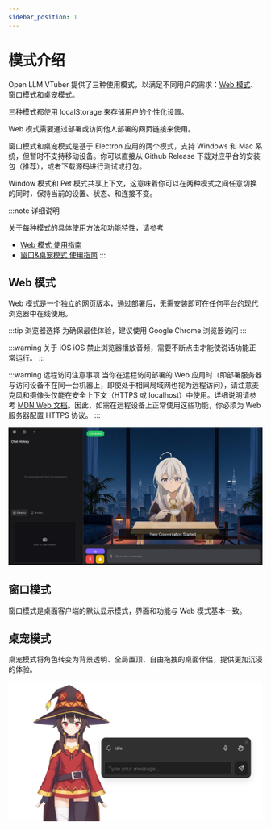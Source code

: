 ```yaml
---
sidebar_position: 1
---
```


# 模式介绍

Open LLM VTuber 提供了三种使用模式，以满足不同用户的需求：[Web 模式](web-window-mode)、[窗口模式](web-window-mode)和[桌宠模式](pet-mode)。

三种模式都使用 localStorage 来存储用户的个性化设置。

Web 模式需要通过部署或访问他人部署的网页链接来使用。

窗口模式和桌宠模式是基于 Electron 应用的两个模式，支持 Windows 和 Mac 系统，但暂时不支持移动设备。你可以直接从 Github Release 下载对应平台的安装包（推荐），或者下载源码进行测试或打包。

Window 模式和 Pet 模式共享上下文，这意味着你可以在两种模式之间任意切换的同时，保持当前的设置、状态、和连接不变。

:::note 详细说明

关于每种模式的具体使用方法和功能特性，请参考
- [Web 模式 使用指南](./web.md)
- [窗口&桌宠模式 使用指南](./electron.md)
:::


## Web 模式

Web 模式是一个独立的网页版本，通过部署后，无需安装即可在任何平台的现代浏览器中在线使用。

:::tip 浏览器选择
为确保最佳体验，建议使用 Google Chrome 浏览器访问
:::

:::warning 关于 iOS
iOS 禁止浏览器播放音频，需要不断点击才能使说话功能正常运行。
:::

:::warning 远程访问注意事项
当你在远程访问部署的 Web 应用时（即部署服务器与访问设备不在同一台机器上，即使处于相同局域网也视为远程访问），请注意麦克风和摄像头仅能在安全上下文（HTTPS 或 localhost）中使用。详细说明请参考 [MDN Web 文档](https://developer.mozilla.org/zh-CN/docs/Web/Security/Secure_Contexts)。因此，如需在远程设备上正常使用这些功能，你必须为 Web 服务器配置 HTTPS 协议。
:::

![](img/mode/web.jpg)


## 窗口模式

窗口模式是桌面客户端的默认显示模式，界面和功能与 Web 模式基本一致。


## 桌宠模式

桌宠模式将角色转变为背景透明、全局置顶、自由拖拽的桌面伴侣，提供更加沉浸的体验。

![](img/mode/pet.jpg)

